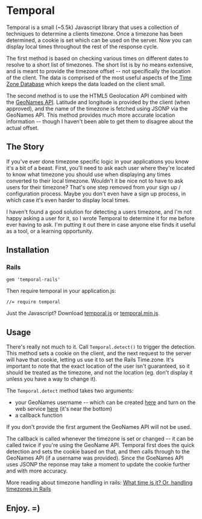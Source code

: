 # Temporal

Temporal is a small (~5.5k) Javascript library that uses a collection of techniques to determine a clients timezone.
Once a timezone has been determined, a cookie is set which can be used on the server.  Now you can display local times
throughout the rest of the response cycle.

The first method is based on checking various times on different dates to resolve to a short list of timezones.  The
short list is by no means extensive, and is meant to provide the timezone offset -- not specifically the location of
the client.  The data is comprised of the most useful aspects of the [Time Zone Database](http://www.iana.org/time-zones) which keeps the data loaded
on the client small.

The second method is to use the HTML5 Geolocation API combined with the [GeoNames API](http://www.geonames.org/export/web-services.html).  Latitude and longitude is
provided by the client (when approved), and the name of the timezone is fetched using JSONP via the GeoNames API.  This
method provides much more accurate location information -- though I haven't been able to get them to disagree about the
actual offset.


## The Story

If you've ever done timezone specific logic in your applications you know it's a bit of a beast.  First, you'll need to
ask each user where they're located to know what timezone you should use when displaying any times converted to their
local timezone.  Wouldn't it be nice not to have to ask users for their timezone?  That's one step removed from your
sign up / configuration process.  Maybe you don't even have a sign up process, in which case it's even harder to
display local times.

I haven't found a good solution for detecting a users timezone, and I'm not happy asking a user for it, so I wrote
Temporal to determine it for me before ever having to ask.  I'm putting it out there in case anyone else finds it
useful as a tool, or a learning opportunity.


## Installation

### Rails

    gem 'temporal-rails'

Then require temporal in your application.js:

    //= require temporal

Just the Javascript?  Download [temporal.js](https://raw.github.com/jejacks0n/temporal/master/distro/temporal.js) or [temporal.min.js](https://raw.github.com/jejacks0n/temporal/master/distro/temporal.min.js).


## Usage

There's really not much to it.  Call `Temporal.detect()` to trigger the detection.  This method sets a cookie on the
client, and the next request to the server will have that cookie, letting us use it to set the Rails Time.zone.  It's
important to note that the exact location of the user isn't guaranteed, so it should be treated as the timezone, and
not the location (eg. don't display it unless you have a way to change it).

The `Temporal.detect` method takes two arguments:

- your GeoNames username -- which can be created [here](http://www.geonames.org/login) and turn on the web service [here](http://www.geonames.org/manageaccount) (it's near the bottom)
- a callback function

If you don't provide the first argument the GeoNames API will not be used.

The callback is called whenever the timezone is set or changed -- it can be called twice if you're using the GeoName
API.  Temporal first does the quick detection and sets the cookie based on that, and then calls through to the
GeoNames API (if a username was provided).  Since the GoeNames API uses JSONP the reponse may take a moment to update
the cookie further and with more accuracy.

More reading about timezone handling in rails: [What time is it? Or, handling timezones in Rails](http://databasically.com/2010/10/22/what-time-is-it-or-handling-timezones-in-rails/)


## Enjoy. =)
